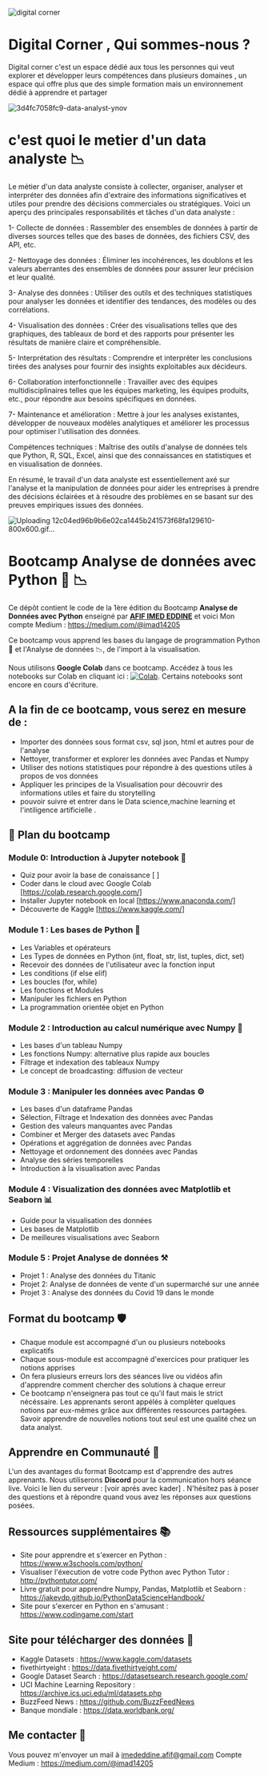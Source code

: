 
![digital corner](https://github.com/imad14205/cours-data-analyst/assets/32024112/5ee49451-1b04-405c-9fc9-385a2c071184)

# Digital Corner , Qui sommes-nous ?

Digital corner c'est un espace dédié aux tous les personnes qui veut explorer et développer leurs compétences dans plusieurs domaines , un espace qui offre plus que des simple formation mais un environnement dédié à apprendre et partager



![3d4fc7058fc9-data-analyst-ynov](https://github.com/imad14205/cours-data-analyst/assets/32024112/3ae61701-3047-4b70-88bc-39527f68d495)
# c'est quoi le metier d'un data analyste 📉
Le métier d'un data analyste consiste à collecter, organiser, analyser et interpréter des données afin d'extraire des informations significatives et utiles pour prendre des décisions commerciales ou stratégiques. Voici un aperçu des principales responsabilités et tâches d'un data analyste :

1- Collecte de données : Rassembler des ensembles de données à partir de diverses sources telles que des bases de données, des fichiers CSV, des API, etc.

2- Nettoyage des données : Éliminer les incohérences, les doublons et les valeurs aberrantes des ensembles de données pour assurer leur précision et leur qualité.

3- Analyse des données : Utiliser des outils et des techniques statistiques pour analyser les données et identifier des tendances, des modèles ou des corrélations.

4- Visualisation des données : Créer des visualisations telles que des graphiques, des tableaux de bord et des rapports pour présenter les résultats de manière claire et compréhensible.

5- Interprétation des résultats : Comprendre et interpréter les conclusions tirées des analyses pour fournir des insights exploitables aux décideurs.

6- Collaboration interfonctionnelle : Travailler avec des équipes multidisciplinaires telles que les équipes marketing, les équipes produits, etc., pour répondre aux besoins spécifiques en données.

7- Maintenance et amélioration : Mettre à jour les analyses existantes, développer de nouveaux modèles analytiques et améliorer les processus pour optimiser l'utilisation des données.

Compétences techniques : Maîtrise des outils d'analyse de données tels que Python, R, SQL, Excel, ainsi que des connaissances en statistiques et en visualisation de données.

En résumé, le travail d'un data analyste est essentiellement axé sur l'analyse et la manipulation de données pour aider les entreprises à prendre des décisions éclairées et à résoudre des problèmes en se basant sur des preuves empiriques issues des données.

![Uploading 12c04ed96b9b6e02ca1445b241573f68fa129610-800x600.gif…]()



# Bootcamp Analyse de données avec Python 🐍 📉

Ce dépôt contient le code de la 1ère édition du Bootcamp **Analyse de Données avec Python** enseigné par **[AFIF IMED EDDINE](https://www.instagram.com/afif.imededdine)** et voici Mon compte Medium : https://medium.com/@imad14205

Ce bootcamp vous apprend les bases du langage de programmation Python🐍 et l'Analyse de données 📉, de l'import à la visualisation.

Nous utilisons **Google Colab** dans ce bootcamp. Accédez à tous les notebooks sur Colab en cliquant ici : [![Colab](https://colab.research.google.com/assets/colab-badge.svg)](https://colab.research.google.com/github/imad14205/cours-data-analyst/). Certains notebooks sont encore en cours d'écriture.


## A la fin de ce bootcamp, vous serez en mesure de :
* Importer des données sous format csv, sql json, html et autres pour de l'analyse
* Nettoyer, transformer et explorer les données avec Pandas et Numpy
* Utiliser des notions statistiques pour répondre à des questions utiles à propos de vos données
* Appliquer les principes de la Visualisation pour découvrir des informations utiles et faire du storytelling
* pouvoir suivre et entrer dans le Data science,machine learning et l'intiligence artificielle .

## 📜 Plan du bootcamp
### Module 0:  Introduction à Jupyter notebook 📓

- Quiz pour avoir la base de conaissance    [                                  ]
- Coder dans le cloud avec Google Colab     [https://colab.research.google.com/]
- Installer Jupyter notebook en local       [https://www.anaconda.com/]
- Découverte de Kaggle                      [https://www.kaggle.com/]

### Module 1 : Les bases de Python 🐍


- Les Variables et opérateurs
- Les Types de données en Python (int, float, str, list, tuples, dict, set)
- Recevoir des données de l'utilisateur avec la fonction input
- Les conditions (if else elif)
- Les boucles (for, while)
- Les fonctions et Modules
- Manipuler les fichiers en Python
- La programmation orientée objet en Python

### Module 2 : Introduction au calcul numérique avec Numpy 🧱 

- Les bases d'un tableau Numpy
- Les fonctions Numpy: alternative plus rapide aux boucles
- Filtrage et indexation des tableaux Numpy
- Le concept de broadcasting: diffusion de vecteur

### Module 3 : Manipuler les données avec Pandas ⚙️

- Les bases d'un dataframe Pandas
- Sélection, Filtrage et Indexation des données avec Pandas
- Gestion des valeurs manquantes avec Pandas
- Combiner et Merger des datasets avec Pandas
- Opérations et aggrégation de données avec Pandas
- Nettoyage et ordonnement des données avec Pandas
- Analyse des séries temporelles
- Introduction à la visualisation avec Pandas

### Module 4 : Visualization des données avec Matplotlib et Seaborn 📊 

- Guide pour la visualisation des données
- Les bases de Matplotlib
- De meilleures visualisations avec Seaborn

### Module 5 : Projet Analyse de données ⚒️

- Projet 1 : Analyse des données du Titanic
- Projet 2: Analyse de données de vente d'un supermarché sur une année
- Projet 3 : Analyse des données du Covid 19 dans le monde


## Format du bootcamp 🛡️

* Chaque module est accompagné d'un ou plusieurs notebooks explicatifs 
* Chaque sous-module est accompagné d'exercices pour pratiquer les notions apprises
* On fera plusieurs erreurs lors des séances live ou vidéos afin d'apprendre comment chercher des solutions à chaque erreur
* Ce bootcamp n'enseignera pas tout ce qu'il faut mais le strict nécéssaire. Les apprenants seront appélés à complèter quelques notions par eux-mêmes grâce aux différentes ressources partagées. Savoir apprendre de nouvelles notions tout seul est une qualité chez un data analyst.


## Apprendre en Communauté 🤝

L'un des avantages du format Bootcamp est d'apprendre des autres apprenants. Nous utiliserons **Discord** pour la communication hors séance live.
Voici le lien du serveur : [voir aprés avec kader] . 
N'hésitez pas à poser des questions et à répondre quand vous avez les réponses aux questions posées.

## Ressources supplémentaires 📚

* Site pour apprendre et s'exercer en Python : https://www.w3schools.com/python/
* Visualiser l'éxecution de votre code Python avec Python Tutor : http://pythontutor.com/
* Livre gratuit pour apprendre Numpy, Pandas, Matplotlib et Seaborn : https://jakevdp.github.io/PythonDataScienceHandbook/
* Site pour s'exercer en Python en s'amusant : https://www.codingame.com/start


## Site pour télécharger des données 📖

* Kaggle Datasets : https://www.kaggle.com/datasets
* fivethirtyeight : https://data.fivethirtyeight.com/
* Google Dataset Search : https://datasetsearch.research.google.com/
* UCI Machine Learning Repository : https://archive.ics.uci.edu/ml/datasets.php
* BuzzFeed News : https://github.com/BuzzFeedNews
* Banque mondiale : https://data.worldbank.org/
	
## Me contacter 📩
Vous pouvez m'envoyer un mail à imededdine.afif@gmail.com
Compte Medium : https://medium.com/@imad14205
